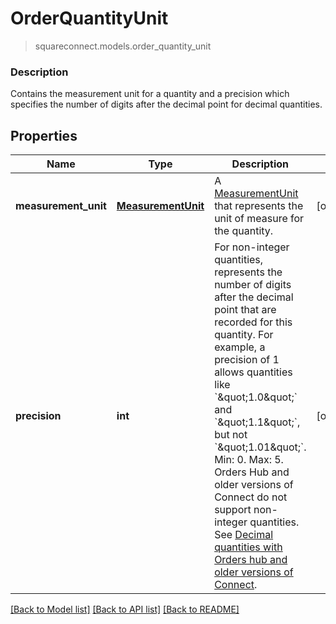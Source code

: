 # OrderQuantityUnit
> squareconnect.models.order_quantity_unit

### Description

Contains the measurement unit for a quantity and a precision which specifies the number of digits after the decimal point for decimal quantities.

## Properties
Name | Type | Description | Notes
------------ | ------------- | ------------- | -------------
**measurement_unit** | [**MeasurementUnit**](MeasurementUnit.md) | A [MeasurementUnit](#type-measurementunit) that represents the unit of measure for the quantity. | [optional] 
**precision** | **int** | For non-integer quantities, represents the number of digits after the decimal point that are recorded for this quantity.  For example, a precision of 1 allows quantities like &#x60;\&quot;1.0\&quot;&#x60; and &#x60;\&quot;1.1\&quot;&#x60;, but not &#x60;\&quot;1.01\&quot;&#x60;.  Min: 0. Max: 5.  Orders Hub and older versions of Connect do not support non-integer quantities. See [Decimal quantities with Orders hub and older versions of Connect](/more-apis/orders/overview#decimal-quantities). | [optional] 

[[Back to Model list]](../README.md#documentation-for-models) [[Back to API list]](../README.md#documentation-for-api-endpoints) [[Back to README]](../README.md)


